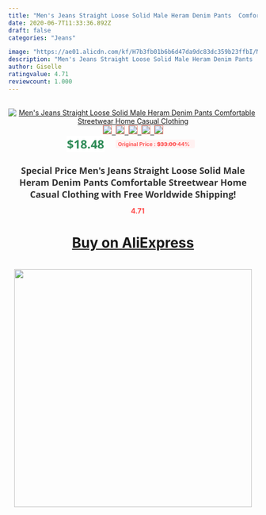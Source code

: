 ```yaml
---
title: "Men's Jeans Straight Loose Solid Male Heram Denim Pants  Comfortable Streetwear Home Casual Clothing"
date: 2020-06-7T11:33:36.892Z
draft: false
categories: "Jeans"

image: "https://ae01.alicdn.com/kf/H7b3fb01b6b6d47da9dc83dc359b23ffbI/Men-s-Jeans-Straight-Loose-Solid-Male-Heram-Denim-Pants-Comfortable-Streetwear-Home-Casual-Clothing.jpg"
description: "Men's Jeans Straight Loose Solid Male Heram Denim Pants  Comfortable Streetwear Home Casual Clothing"
author: Giselle
ratingvalue: 4.71
reviewcount: 1.000
---
```

<br>
<div style="text-align: center;">
<a href="https://s.click.aliexpress.com/e/_A6LQ9P" target="_blank" rel="nofollow noopener noreferrer"><img alt="Men's Jeans Straight Loose Solid Male Heram Denim Pants  Comfortable Streetwear Home Casual Clothing" class="magnifier-image" src="https://ae01.alicdn.com/kf/H7b3fb01b6b6d47da9dc83dc359b23ffbI/Men-s-Jeans-Straight-Loose-Solid-Male-Heram-Denim-Pants-Comfortable-Streetwear-Home-Casual-Clothing.jpg_640x640.jpg">
<br>
<img style="border:1px solid salmon" src="https://ae01.alicdn.com/kf/H7b3fb01b6b6d47da9dc83dc359b23ffbI/Men-s-Jeans-Straight-Loose-Solid-Male-Heram-Denim-Pants-Comfortable-Streetwear-Home-Casual-Clothing.jpg_120x120.jpg">&nbsp;&nbsp;<img style="border:1px solid salmon" src="https://ae01.alicdn.com/kf/H9689de36510446caa162c9fa511558bfK/Men-s-Jeans-Straight-Loose-Solid-Male-Heram-Denim-Pants-Comfortable-Streetwear-Home-Casual-Clothing.jpg_120x120.jpg">&nbsp;&nbsp;<img style="border:1px solid salmon" src="https://ae01.alicdn.com/kf/Hf658a13cd01c4feaae6186d5c8499b19E/Men-s-Jeans-Straight-Loose-Solid-Male-Heram-Denim-Pants-Comfortable-Streetwear-Home-Casual-Clothing.jpg_120x120.jpg">&nbsp;&nbsp;<img style="border:1px solid salmon" src="https://ae01.alicdn.com/kf/H878de4cd68a549f78942a801b25d40acr/Men-s-Jeans-Straight-Loose-Solid-Male-Heram-Denim-Pants-Comfortable-Streetwear-Home-Casual-Clothing.jpg_120x120.jpg">&nbsp;&nbsp;<img style="border:1px solid salmon" src="https://ae01.alicdn.com/kf/H2dd7d341699e4f22873077ec412c9ea6Z/Men-s-Jeans-Straight-Loose-Solid-Male-Heram-Denim-Pants-Comfortable-Streetwear-Home-Casual-Clothing.jpg_120x120.jpg"></a></div><br0>
<div style="text-align: center;"><span style="background-color: white; border: 0px; box-sizing: border-box; color: seagreen; display: inline-block; font-family: &quot;open sans&quot; , &quot;arial&quot; , &quot;helvetica&quot; , sans-serif , &quot;heiti&quot;; font-size: 24px; font-stretch: inherit; font-weight: 700; line-height: inherit; margin: 0px 10px 0px 0px; padding: 0px; vertical-align: middle;">$18.48 </span>
<span style="background: rgb(255 , 241 , 241); border-radius: 3px; border: 0px; box-sizing: border-box; color: #ff4747; display: inline-block; font-family: inherit; font-size: 12px; font-stretch: inherit; font-style: inherit; font-variant: inherit; font-weight: 600; line-height: inherit; margin: 0px; padding: 2px 5px; transform: scale(0.9); vertical-align: middle;">Original Price : <b style="text-decoration: line-through;">$33.00 </b> 44%&nbsp;&nbsp;</span></div>
<h1 style="color: #333333; display: inline-block; font-family: &quot;open sans&quot; , &quot;arial&quot; , &quot;helvetica&quot; , sans-serif , &quot;heiti&quot;; font-size: 18px; font-stretch: inherit; font-weight: 700; text-align: center;">Special Price Men's Jeans Straight Loose Solid Male Heram Denim Pants  Comfortable Streetwear Home Casual Clothing with Free Worldwide Shipping!</h1>
<div style="color: #ff4747; text-align: center;">
<img src="https://4.bp.blogspot.com/-M0ZcTcb-5uY/XleCXlxnR4I/AAAAAAAAAEc/OrjgMkXV1oMQFaCRZj5HQwOCBcu3w1FegCPcBGAYYCw/s1600/star.png" style="height: 15px;">&nbsp;<b>4.71</b></div>
<div class="button_cont" align="center"><a class="buynow_a" href="https://s.click.aliexpress.com/e/_A6LQ9P" target="_blank" rel="nofollow noopener noreferrer"><H1>Buy on AliExpress</H1></a></div><br>
<div class="separator" style="clear: both; text-align: center;">
<img src="https://lh3.googleusercontent.com/-pTy5HemUv9M/XlePHvY0dAI/AAAAAAAAAE4/0nX5iRUoIWY8eMW9Dpxeirr157OZliDIgCLcBGAsYHQ/s1600/badge.gif" width="480">
</div>
